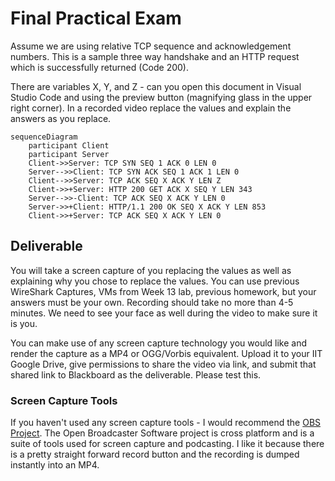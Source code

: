 # Final Practical Exam

Assume we are using relative TCP sequence and acknowledgement numbers. This is a sample three way handshake and an HTTP request which is successfully returned (Code 200).

There are variables X, Y, and Z - can you open this document in Visual Studio Code and using the preview button (magnifying glass in the upper right corner). In a recorded video replace the values and explain the answers as you replace.

```mermaid
sequenceDiagram
    participant Client
    participant Server
    Client->>Server: TCP SYN SEQ 1 ACK 0 LEN 0
    Server-->>Client: TCP SYN ACK SEQ 1 ACK 1 LEN 0
    Client-->>Server: TCP ACK SEQ X ACK Y LEN Z
    Client->>+Server: HTTP 200 GET ACK X SEQ Y LEN 343
    Server-->>-Client: TCP ACK SEQ X ACK Y LEN 0
    Server->>+Client: HTTP/1.1 200 OK SEQ X ACK Y LEN 853
    Client->>+Server: TCP ACK SEQ X ACK Y LEN 0
```

## Deliverable

You will take a screen capture of you replacing the values as well as explaining why you chose to replace the values. You can use previous WireShark Captures, VMs from Week 13 lab, previous homework, but your answers must be your own. Recording should take no more than 4-5 minutes. We need to see your face as well during the video to make sure it is you.

You can make use of any screen capture technology you would like and render the capture as a MP4 or OGG/Vorbis equivalent. Upload it to your IIT Google Drive, give permissions to share the video via link, and submit that shared link to Blackboard as the deliverable. Please test this.

### Screen Capture Tools

If you haven't used any screen capture tools - I would recommend the [OBS Project](https://obsproject.com/ "webpage for OBS Project"). The Open Broadcaster Software project is cross platform and is a suite of tools used for screen capture and podcasting. I like it because there is a pretty straight forward record button and the recording is dumped instantly into an MP4.
